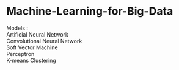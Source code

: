 # Machine-Learning-for-Big-Data

Models :                                                                              
Artificial Neural Network                                                                                     
Convolutional Neural Network                                                                                                 
Soft Vector Machine                                                                                                                  
Perceptron                                                                                                                      
K-means Clustering
